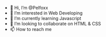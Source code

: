 - 👋 Hi, I’m @Pelfoxx
- 👀 I’m interested in Web Developing
- 🌱 I’m currently learning Javascript
- 💞️ I’m looking to collaborate on HTML & CSS
- 📫 How to reach me 

<!---
Pelfoxx/Pelfoxx is a ✨ special ✨ repository because its `README.md` (this file) appears on your GitHub profile.
You can click the Preview link to take a look at your changes.
--->
